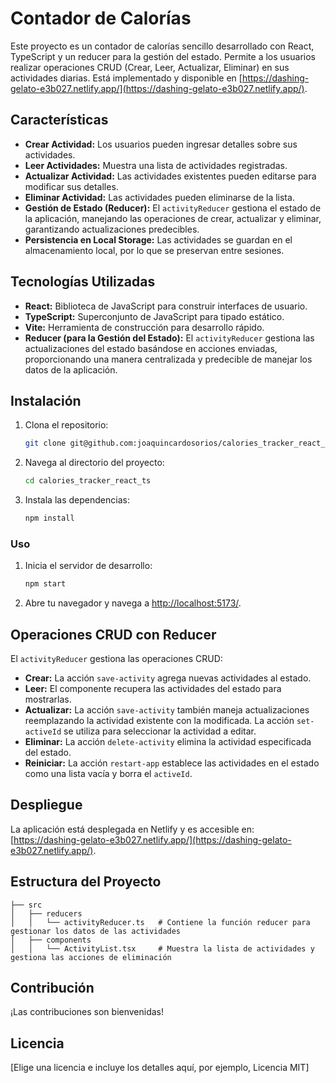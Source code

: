 # Contador de Calorías

Este proyecto es un contador de calorías sencillo desarrollado con React, TypeScript y un reducer para la gestión del estado. Permite a los usuarios realizar operaciones CRUD (Crear, Leer, Actualizar, Eliminar) en sus actividades diarias. Está implementado y disponible en [https://dashing-gelato-e3b027.netlify.app/](https://dashing-gelato-e3b027.netlify.app/).

## Características

* **Crear Actividad:** Los usuarios pueden ingresar detalles sobre sus actividades.
* **Leer Actividades:** Muestra una lista de actividades registradas.
* **Actualizar Actividad:** Las actividades existentes pueden editarse para modificar sus detalles.
* **Eliminar Actividad:** Las actividades pueden eliminarse de la lista.
* **Gestión de Estado (Reducer):** El `activityReducer` gestiona el estado de la aplicación, manejando las operaciones de crear, actualizar y eliminar, garantizando actualizaciones predecibles.
* **Persistencia en Local Storage:** Las actividades se guardan en el almacenamiento local, por lo que se preservan entre sesiones.

## Tecnologías Utilizadas

* **React:** Biblioteca de JavaScript para construir interfaces de usuario.
* **TypeScript:** Superconjunto de JavaScript para tipado estático.
* **Vite:** Herramienta de construcción para desarrollo rápido.
* **Reducer (para la Gestión del Estado):** El `activityReducer` gestiona las actualizaciones del estado basándose en acciones enviadas, proporcionando una manera centralizada y predecible de manejar los datos de la aplicación.

## Instalación

1. Clona el repositorio:
   ```bash
   git clone git@github.com:joaquincardosorios/calories_tracker_react_ts.git
   ```
2. Navega al directorio del proyecto:
   ```bash
   cd calories_tracker_react_ts
   ```
3. Instala las dependencias:
   ```bash
   npm install
   ```

### Uso

1. Inicia el servidor de desarrollo:
   ```bash
   npm start
   ```
2. Abre tu navegador y navega a [http://localhost:5173/](http://localhost:5173/).

## Operaciones CRUD con Reducer

El `activityReducer` gestiona las operaciones CRUD:

* **Crear:** La acción `save-activity` agrega nuevas actividades al estado.
* **Leer:** El componente recupera las actividades del estado para mostrarlas.
* **Actualizar:** La acción `save-activity` también maneja actualizaciones reemplazando la actividad existente con la modificada. La acción `set-activeId` se utiliza para seleccionar la actividad a editar.
* **Eliminar:** La acción `delete-activity` elimina la actividad especificada del estado.
* **Reiniciar:** La acción `restart-app` establece las actividades en el estado como una lista vacía y borra el `activeId`.

## Despliegue

La aplicación está desplegada en Netlify y es accesible en: [https://dashing-gelato-e3b027.netlify.app/](https://dashing-gelato-e3b027.netlify.app/).

## Estructura del Proyecto

```
├── src
│   ├── reducers
│   │   └── activityReducer.ts   # Contiene la función reducer para gestionar los datos de las actividades
│   ├── components
│   │   └── ActivityList.tsx     # Muestra la lista de actividades y gestiona las acciones de eliminación
```

## Contribución

¡Las contribuciones son bienvenidas!

## Licencia

[Elige una licencia e incluye los detalles aquí, por ejemplo, Licencia MIT]
